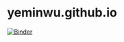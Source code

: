 # yeminwu.github.io
[![Binder](https://mybinder.org/badge_logo.svg)](https://mybinder.org/v2/gh/Zoeoez/yeminwu.github.io/master?filepath=wu-yemin-assignment2.ipynb)
